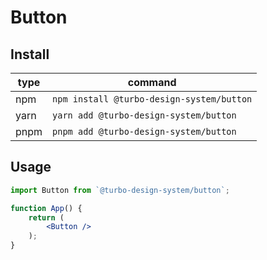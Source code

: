 # Button


## Install

| type | command                                        |
| ---- | ---------------------------------------------- |
| npm  | `npm install @turbo-design-system/button` |
| yarn | `yarn add @turbo-design-system/button`    |
| pnpm | `pnpm add @turbo-design-system/button`    |


## Usage

```jsx
import Button from `@turbo-design-system/button`;

function App() {
	return (
		<Button />
	);
}
```
